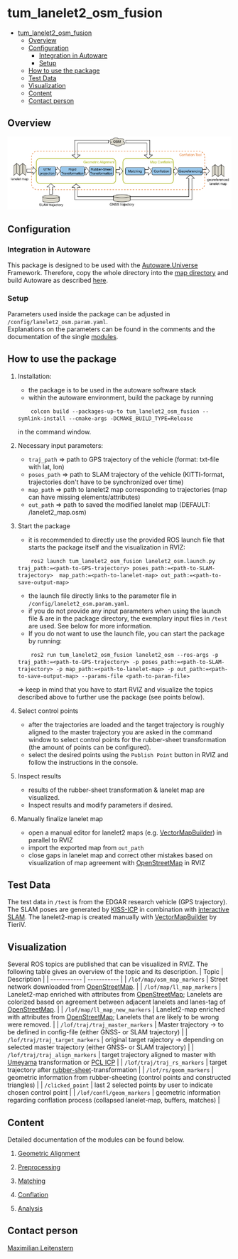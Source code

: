 # tum_lanelet2_osm_fusion

<!-- [[_TOC_]] -->

- [tum\_lanelet2\_osm\_fusion](#tum_lanelet2_osm_fusion)
  - [Overview](#overview)
  - [Configuration](#configuration)
    - [Integration in Autoware](#integration-in-autoware)
    - [Setup](#setup)
  - [How to use the package](#how-to-use-the-package)
  - [Test Data](#test-data)
  - [Visualization](#visualization)
  - [Content](#content)
  - [Contact person](#contact-person)

## Overview

![image](doc/img/conflation_tool.png)

## Configuration

### Integration in Autoware
This package is designed to be used with the [Autoware.Universe](https://github.com/autowarefoundation/autoware.universe) Framework.
Therefore, copy the whole directory into the [map directory](https://github.com/autowarefoundation/autoware.universe/tree/main/map) and build Autoware as described [here](https://autowarefoundation.github.io/autoware-documentation/main/installation/).

### Setup

Parameters used inside the package can be adjusted in `/config/lanelet2_osm.param.yaml`.\
Explanations on the parameters can be found in the comments and the documentation of the single [modules](#content).

## How to use the package

1. Installation:

   - the package is to be used in the autoware software stack
   - within the autoware environment, build the package by running

   ```shell
       colcon build --packages-up-to tum_lanelet2_osm_fusion --symlink-install --cmake-args -DCMAKE_BUILD_TYPE=Release
   ```

   in the command window.

2. Necessary input parameters:
   - `traj_path` => path to GPS trajectory of the vehicle (format: txt-file with lat, lon)
   - `poses_path` => path to SLAM trajectory of the vehicle (KITTI-format, trajectories don't have to be synchronized over time)
   - `map_path` => path to lanelet2 map corresponding to trajectories (map can have missing elements/attributes)
   - `out_path` => path to saved the modified lanelet map (DEFAULT: /lanelet2_map.osm)
3. Start the package

   - it is recommended to directly use the provided ROS launch file that starts the package itself and the visualization in RVIZ:

   ```shell
       ros2 launch tum_lanelet2_osm_fusion lanelet2_osm.launch.py traj_path:=<path-to-GPS-trajectory> poses_path:=<path-to-SLAM-trajectory>  map_path:=<path-to-lanelet-map> out_path:=<path-to-save-output-map>
   ```

   - the launch file directly links to the parameter file in `/config/lanelet2_osm.param.yaml`.
   - if you do not provide any input parameters when using the launch file & are in the package directory, the exemplary input files in `/test` are used. See below for more information.
   - If you do not want to use the launch file, you can start the package by running:

   ```shell
       ros2 run tum_lanelet2_osm_fusion lanelet2_osm --ros-args -p traj_path:=<path-to-GPS-trajectory> -p poses_path:=<path-to-SLAM-trajectory> -p map_path:=<path-to-lanelet-map> -p out_path:=<path-to-save-output-map> --params-file <path-to-param-file>
   ```

   => keep in mind that you have to start RVIZ and visualize the topics described above to further use the package (see points below).

4. Select control points
   - after the trajectories are loaded and the target trajectory is roughly aligned to the master trajectory you are asked in the command window to select control points for the rubber-sheet transformation (the amount of points can be configured).
   - select the desired points using the `Publish Point` button in RVIZ and follow the instructions in the console.
5. Inspect results
   - results of the rubber-sheet transformation & lanelet map are visualized.
   - Inspect results and modify parameters if desired.
6. Manually finalize lanelet map
   - open a manual editor for lanelet2 maps (e.g. [VectorMapBuilder](https://tools.tier4.jp/feature/vector_map_builder_ll2/)) in parallel to RVIZ
   - import the exported map from `out_path`
   - close gaps in lanelet map and correct other mistakes based on visualization of map agreement with [OpenStreetMap](openstreetmap.org/) in RVIZ

## Test Data

The test data in `/test` is from the EDGAR research vehicle (GPS trajectory). The SLAM poses are generated by [KISS-ICP](https://github.com/PRBonn/kiss-icp) in combination with [interactive SLAM](https://github.com/SMRT-AIST/interactive_slam). The lanelet2-map is created manually with [VectorMapBuilder](https://tools.tier4.jp/feature/vector_map_builder_ll2/) by TieriV.

## Visualization

Several ROS topics are published that can be visualized in RVIZ. The following table gives an overview of the topic and its description.
| Topic | Description |
| ----------- | ----------- |
| `/lof/map/osm_map_markers` | Street network downloaded from [OpenStreetMap](openstreetmap.org/). |
| `/lof/map/ll_map_markers` | Lanelet2-map enriched with attributes from [OpenStreetMap](openstreetmap.org/); Lanelets are colorized based on agreement between adjacent lanelets and lanes-tag of [OpenStreetMap](openstreetmap.org/). |
| `/lof/map/ll_map_new_markers` | Lanelet2-map enriched with attributes from [OpenStreetMap](openstreetmap.org/); Lanelets that are likely to be wrong were removed. |
| `/lof/traj/traj_master_markers` | Master trajectory -> to be defined in config-file (either GNSS- or SLAM trajectory) |
| `/lof/traj/traj_target_markers` | original target rajectory -> depending on selected master trajectory (either GNSS- or SLAM trajectory) |
| `/lof/traj/traj_align_markers` | target trajectory aligned to master with [Umeyama](https://web.stanford.edu/class/cs273/refs/umeyama.pdf) transformation or [PCL ICP](https://pointclouds.org/documentation/classpcl_1_1_iterative_closest_point.html) |
| `/lof/traj/traj_rs_markers` | target trajectory after [rubber-sheet](https://www.tandfonline.com/doi/abs/10.1559/152304085783915135)-transformation |
| `/lof/rs/geom_markers` | geometric information from rubber-sheeting (control points and constructed triangles) |
| `/clicked_point` | last 2 selected points by user to indicate chosen control point |
| `/lof/confl/geom_markers` | geometric information regarding conflation process (collapsed lanelet-map, buffers, matches) |

## Content

Detailed documentation of the modules can be found below.

1. [Geometric Alignment](doc/alignment.md)

2. [Preprocessing](doc/preprocessing.md)

3. [Matching](doc/matching.md)

4. [Conflation](doc/conflation.md)

5. [Analysis](doc/analysis.md)

## Contact person

[Maximilian Leitenstern](mailto:maxi.leitenstern@tum.de)
